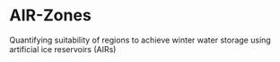 # AIR-Zones
Quantifying suitability of regions to achieve winter water storage using artificial ice reservoirs (AIRs)
